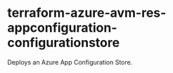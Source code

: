 # terraform-azure-avm-res-appconfiguration-configurationstore

Deploys an Azure App Configuration Store.
